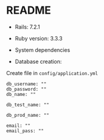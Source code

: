 # README

* Rails:        7.2.1

* Ruby version: 3.3.3

* System dependencies

* Database creation:

Create file in `config/application.yml`
```
db_username: ""
db_password: ""
db_name: ""

db_test_name: ""

db_prod_name: ""

email: ""
email_pass: ""
```